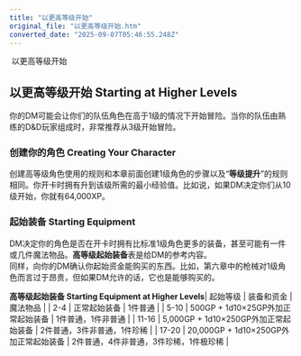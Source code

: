 ```yaml
---
title: "以更高等级开始"
original_file: "以更高等级开始.htm"
converted_date: "2025-09-07T05:46:55.248Z"
---
```


﻿ 以更高等级开始  

## 以更高等级开始 Starting at Higher Levels

你的DM可能会让你们的队伍角色在高于1级的情况下开始冒险。当你的队伍由熟练的D&D玩家组成时，非常推荐从3级开始冒险。

### 创建你的角色 Creating Your Character

创建高等级角色使用的规则和本章前面创建1级角色的步骤以及“**等级提升**”的规则相同。你开卡时拥有升到该级所需的最小经验值。比如说，如果DM决定你们从10级开始，你就有64,000XP。

### 起始装备 Starting Equipment

DM决定你的角色是否在开卡时拥有比标准1级角色更多的装备，甚至可能有一件或几件魔法物品。**高等级起始装备**表是给DM的参考内容。  
同样，向你的DM确认你起始资金能购买的东西。比如，第六章中的枪械对1级角色而言过于昂贵，但如果DM允许的话，它也是能够购买的。

**高等级起始装备 Starting Equipment at Higher Levels**| 起始等级 | 装备和资金 | 魔法物品 |
| 2-4 | 正常起始装备 | 1件普通 |
| 5-10 | 500GP + 1d10×25GP外加正常起始装备 | 1件普通，1件非普通 |
| 11-16 | 5,000GP + 1d10×250GP外加正常起始装备 | 2件普通，3件非普通，1件珍稀 |
| 17-20 | 20,000GP + 1d10×250GP外加正常起始装备 | 2件普通，4件非普通，3件珍稀，1件极珍稀 |